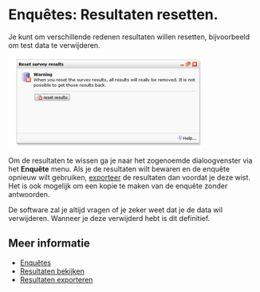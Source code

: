# Enquêtes: Resultaten resetten.

Je kunt om verschillende redenen resultaten willen resetten, bijvoorbeeld 
om test data te verwijderen. 

![](../images/resetsurveyresults.png)

Om de resultaten te wissen ga je naar het zogenoemde dialoogvenster via 
het **Enquête** menu. Als je de resultaten wilt bewaren en de enquête 
opnieuw wilt gebruiken, [exporteer](./surveys-export-results) de 
resultaten dan voordat je deze wist. Het is ook mogelijk om een kopie te 
maken van de enquête zonder antwoorden.

De software zal je altijd vragen of je zeker weet dat je de data wil 
verwijderen. Wanneer je deze verwijderd hebt is dit definitief.

## Meer informatie

* [Enquêtes](./surveys.md)
* [Resultaten bekijken](./surveys-view-results.md)
* [Resultaten exporteren](./surveys-export-results.md)
